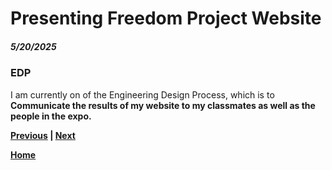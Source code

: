 # Presenting Freedom Project Website
##### 5/20/2025










### EDP 
I am currently on of the Engineering Design Process, which is to <strong>Communicate the results of my website to my classmates as well as the people in the expo. 

[Previous](entry06.md) | [Next](entry08.md)

[Home](../README.md)
